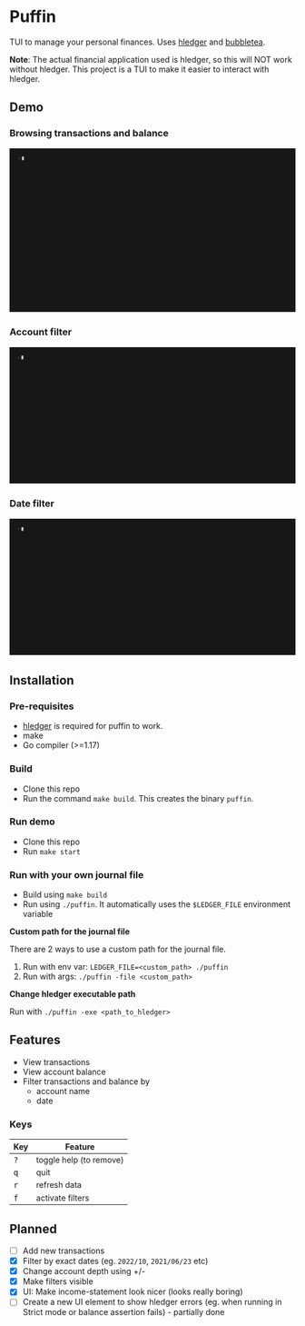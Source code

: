 # Puffin
TUI to manage your personal finances. Uses [hledger](https://hledger.org/) and [bubbletea](https://github.com/charmbracelet/bubbletea).

**Note**: The actual financial application used is hledger, so this will NOT work without hledger. This project is a TUI to make it easier to interact with hledger.

## Demo

### Browsing transactions and balance

<a href="./altscreen-toggle/main.go">
  <img width="750" src="gifs/browse.gif" />
</a>

### Account filter

<a href="./altscreen-toggle/main.go">
  <img width="750" src="gifs/account_filter.gif" />
</a>

### Date filter

<a href="./altscreen-toggle/main.go">
  <img width="750" src="gifs/date_filter.gif" />
</a>

## Installation

### Pre-requisites

- [hledger](https://hledger.org/) is required for puffin to work.
- make
- Go compiler (>=1.17)

### Build

* Clone this repo
* Run the command `make build`. This creates the binary `puffin`.

### Run demo

* Clone this repo
* Run `make start`

### Run with your own journal file

* Build using `make build`
* Run using `./puffin`. It automatically uses the `$LEDGER_FILE` environment variable

**Custom path for the journal file**

There are 2 ways to use a custom path for the journal file.

1. Run with env var: `LEDGER_FILE=<custom_path> ./puffin`
2. Run with args: `./puffin -file <custom_path>`

**Change hledger executable path**

Run with `./puffin -exe <path_to_hledger>`

## Features
- View transactions
- View account balance
- Filter transactions and balance by 
    - account name
    - date

### Keys

| Key | Feature |
| --- | --- |
| <kbd>?</kbd> | toggle help (to remove) |
| <kbd>q</kbd> | quit |
| <kbd>r</kbd> | refresh data |
| <kbd>f</kbd> | activate filters |

<!-- TODO: keys to navigate up/down -->
    
## Planned
- [ ] Add new transactions
- [x] Filter by exact dates (eg. `2022/10`, `2021/06/23` etc)
- [x] Change account depth using +/-
- [x] Make filters visible
- [x] UI: Make income-statement look nicer (looks really boring)
- [ ] Create a new UI element to show hledger errors (eg. when running in Strict mode or balance assertion fails) - partially done
